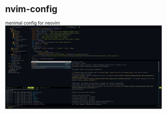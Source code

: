 # nvim-config 
menimal config for neovim
![Screenshot](screenshots/screenshotGuide_2024-09-07_15-01-47.png)

